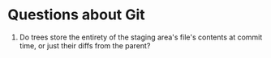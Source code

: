 # Questions about Git
1. Do trees store the entirety of the staging area's file's contents at commit time, or just their diffs from the parent?
